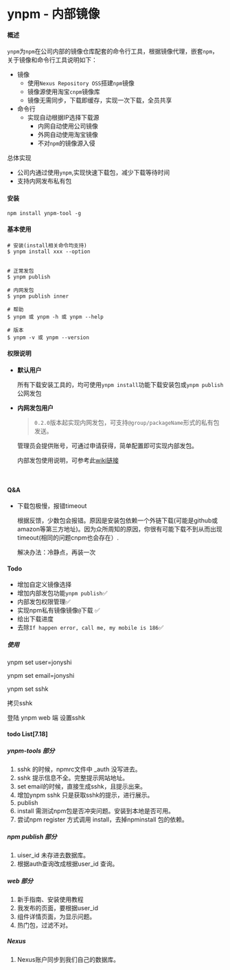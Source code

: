 # ynpm - 内部镜像

#### 概述

`ynpm`为`npm`在公司内部的镜像仓库配套的命令行工具，根据镜像代理，嵌套`npm`，关于镜像和命令行工具说明如下：

- 镜像
  - 使用`Nexus Repository OSS`搭建`npm`镜像
  - 镜像源使用淘宝`cnpm`镜像库
  - 镜像无需同步，下载即缓存，实现一次下载，全员共享
- 命令行
  - 实现自动根据IP选择下载源
    - 内网自动使用公司镜像
    - 外网自动使用淘宝镜像
    - 不对`npm`的镜像源入侵

总体实现

- 公司内通过使用`ynpm`,实现快速下载包，减少下载等待时间
- 支持内网发布私有包



#### 安装

```
npm install ynpm-tool -g
```



#### 基本使用

```
# 安装(install相关命令均支持)
$ ynpm install xxx --option


# 正常发包
$ ynpm publish

# 内网发包
$ ynpm publish inner

# 帮助
$ ynpm 或 ynpm -h 或 ynpm --help

# 版本
$ ynpm -v 或 ynpm --version
```



#### 权限说明

- **默认用户**

  所有下载安装工具的，均可使用`ynpm install`功能下载安装包或`ynpm publish`公网发包

- **内网发包用户**

  > `0.2.0`版本起实现内网发包，可支持`@group/packageName`形式的私有包发送。

  管理员会提供账号，可通过申请获得，简单配置即可实现内部发包。

  内部发包使用说明，可参考此[wiki链接](https://github.com/iuap-design/ynpm-tool/wiki)

  ​


#### Q&A

* 下载包极慢，报错timeout

  根据反馈，少数包会报错。原因是安装包依赖一个外链下载(可能是github或amazon等第三方地址)。因为众所周知的原因，你很有可能下载不到从而出现timeout(相同的问题cnpm也会存在）.

  解决办法：冷静点，再装一次



#### Todo

- 增加自定义镜像选择
- 增加内部发包功能`ynpm publish`✅
- 内部发包权限管理✅
- 实现npm私有镜像镜像`@`下载 ✅
- 给出下载进度
- 去除`If happen error, call me, my mobile is 186`✅




##### 使用

ynpm set user=jonyshi

ynpm set email=jonyshi

ynpm set sshk

拷贝sshk 

登陆 ynpm web 端  设置sshk


#### todo List[7.18]

##### ynpm-tools 部分

  1. sshk 的时候，npmrc文件中 _auth 没写进去。
  2. sshk 提示信息不全。完整提示网站地址。
  3. set email的时候，直接生成sshk，且提示出来。
  4. 增加ynpm sshk 只是获取sshk的提示，进行展示。
  5. publish 
  6. install  需测试npm包是否冲突问题。安装到本地是否可用。
  7. 尝试npm register 方式调用 install，去掉npminstall 包的依赖。
  

##### npm publish 部分

 1. uiser_id 未存进去数据库。
 2. 根据auth查询改成根据user_id 查询。


##### web 部分

1. 新手指南、安装使用教程
2. 我发布的页面，要根据user_id 
3. 组件详情页面，为显示问题。
4. 热门包，过滤不对。


##### Nexus 

1. Nexus账户同步到我们自己的数据库。
 